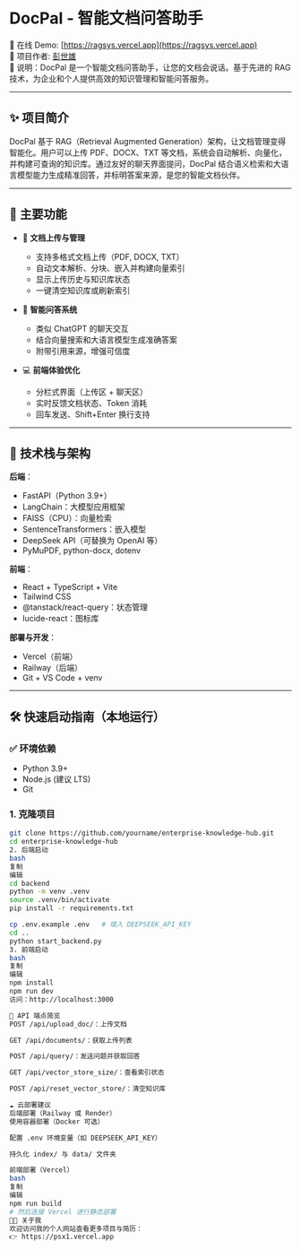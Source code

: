 # DocPal - 智能文档问答助手

🎯 在线 Demo: [https://ragsys.vercel.app](https://ragsys.vercel.app)  
📄 项目作者: [彭世雄](https://psx1.vercel.app)  
📌 说明：DocPal 是一个智能文档问答助手，让您的文档会说话。基于先进的 RAG 技术，为企业和个人提供高效的知识管理和智能问答服务。

---

## ✨ 项目简介

DocPal 基于 RAG（Retrieval Augmented Generation）架构，让文档管理变得智能化。用户可以上传 PDF、DOCX、TXT 等文档，系统会自动解析、向量化，并构建可查询的知识库。通过友好的聊天界面提问，DocPal 结合语义检索和大语言模型能力生成精准回答，并标明答案来源，是您的智能文档伙伴。

---

## 🚀 主要功能

- 📄 **文档上传与管理**  
  - 支持多格式文档上传（PDF, DOCX, TXT）  
  - 自动文本解析、分块、嵌入并构建向量索引  
  - 显示上传历史与知识库状态  
  - 一键清空知识库或刷新索引

- 💬 **智能问答系统**  
  - 类似 ChatGPT 的聊天交互  
  - 结合向量搜索和大语言模型生成准确答案  
  - 附带引用来源，增强可信度

- 💻 **前端体验优化**  
  - 分栏式界面（上传区 + 聊天区）  
  - 实时反馈文档状态、Token 消耗  
  - 回车发送、Shift+Enter 换行支持

---

## 🧠 技术栈与架构

**后端**：
- FastAPI（Python 3.9+）
- LangChain：大模型应用框架
- FAISS（CPU）：向量检索
- SentenceTransformers：嵌入模型
- DeepSeek API（可替换为 OpenAI 等）
- PyMuPDF, python-docx, dotenv

**前端**：
- React + TypeScript + Vite
- Tailwind CSS
- @tanstack/react-query：状态管理
- lucide-react：图标库

**部署与开发**：
- Vercel（前端）
- Railway（后端）
- Git + VS Code + venv


---

## 🛠️ 快速启动指南（本地运行）

### ✅ 环境依赖
- Python 3.9+
- Node.js (建议 LTS)
- Git

### 1. 克隆项目

```bash
git clone https://github.com/yourname/enterprise-knowledge-hub.git
cd enterprise-knowledge-hub
2. 后端启动
bash
复制
编辑
cd backend
python -m venv .venv
source .venv/bin/activate
pip install -r requirements.txt

cp .env.example .env   # 填入 DEEPSEEK_API_KEY
cd ..
python start_backend.py
3. 前端启动
bash
复制
编辑
npm install
npm run dev
访问：http://localhost:3000

🔌 API 端点简览
POST /api/upload_doc/：上传文档

GET /api/documents/：获取上传列表

POST /api/query/：发送问题并获取回答

GET /api/vector_store_size/：查看索引状态

POST /api/reset_vector_store/：清空知识库

☁️ 云部署建议
后端部署（Railway 或 Render）
使用容器部署（Docker 可选）

配置 .env 环境变量（如 DEEPSEEK_API_KEY）

持久化 index/ 与 data/ 文件夹

前端部署（Vercel）
bash
复制
编辑
npm run build
# 然后连接 Vercel 进行静态部署
🧑‍💼 关于我
欢迎访问我的个人网站查看更多项目与简历：
👉 https://psx1.vercel.app